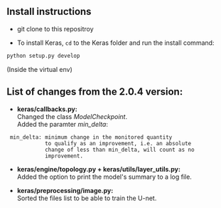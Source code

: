 ## Install instructions
* git clone to this repositroy

* To install Keras, `cd` to the Keras folder and run the install command:
```sh
python setup.py develop
```
(Inside the virtual env)

## List of changes from the 2.0.4 version:

* **keras/callbacks.py:** <br />
Changed the class _ModelCheckpoint_. <br />
Added the paramter _min_delta_:
```
 min_delta: minimum change in the monitored quantity
            to qualify as an improvement, i.e. an absolute
            change of less than min_delta, will count as no
            improvement.
```


* **keras/engine/topology.py + keras/utils/layer_utils.py:**  <br />
Added the option to print the model's summary to a log file.


* **keras/preprocessing/image.py:** <br />
Sorted the files list to be able to train the U-net.
